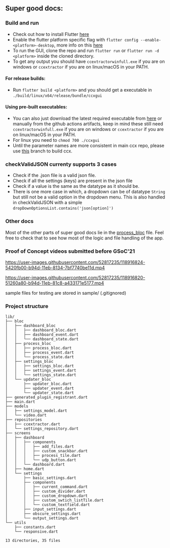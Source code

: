 ## Super good docs:


### Build and run

- Check out how to install Flutter [here](https://flutter.dev/docs/get-started/install)
- Enable the flutter platform specific flag with `flutter config --enable-<platform>-desktop`, more info on this [here](https://flutter.dev/desktop)
- To run the GUI, clone the repo and run `flutter run` or `flutter run -d <platform>` inside the cloned directory. 
- To get any output you should have `ccextractorwinfull.exe` if you are on windows or `ccextractor` if you are on linux/macOS in your PATH. 

#### For release builds: 
- Run `flutter build <platform>` and you should get a executable in `./build/linux/x64/release/bundle/ccxgui`

#### Using pre-built executables:
- You can also just download the latest required executable from [here](https://nightly.link/CCExtractor/ccextractorfluttergui/workflows/create_artifacts/master) or manually from the github actions artifacts, keep in mind these still need `ccextractorwinfull.exe` if you are on windows or `ccextractor` if you are on linux/macOS in your PATH. 
- For linux you need to `chmod 700 ./ccxgui`
- Until the parameter names are more consistent in main ccx repo, please use [this](https://github.com/Techno-Disaster/ccextractor/tree/td/consistent-param-names) branch to build ccx.

### checkValidJSON currenty supports 3 cases

- Check if the .json file is a valid json file.
- Check if all the settings (keys) are present in the json file
- Check if a value is the same as the datatype as it should be.
- There is one more case in which, a dropdown can be of datatype `String` but still not be a valid option in the dropdown menu. This is also handled in checkValidJSON with a simple `dropDownOptionsList.contains('json[option]')`

### Other docs

Most of the other parts of super good docs lie in the [process_bloc](lib/bloc/process_bloc/process_bloc.dart) file. Feel free to check that to see how most of the logic and file handling of the app. 

### Proof of Concept videos submitted before GSoC'21

https://user-images.githubusercontent.com/52817235/118916824-5420fb00-b94d-11eb-8134-7bf7740be11d.mp4

https://user-images.githubusercontent.com/52817235/118916820-51260a80-b94d-11eb-81c8-a433171e5177.mp4

sample files for testing are stored in sample/ (.gitignored)

### Project structure
```
lib/
├── bloc
│   ├── dashboard_bloc
│   │   ├── dashboard_bloc.dart
│   │   ├── dashboard_event.dart
│   │   └── dashboard_state.dart
│   ├── process_bloc
│   │   ├── process_bloc.dart
│   │   ├── process_event.dart
│   │   └── process_state.dart
│   ├── settings_bloc
│   │   ├── settings_bloc.dart
│   │   ├── settings_event.dart
│   │   └── settings_state.dart
│   └── updater_bloc
│       ├── updater_bloc.dart
│       ├── updater_event.dart
│       └── updater_state.dart
├── generated_plugin_registrant.dart
├── main.dart
├── models
│   ├── settings_model.dart
│   └── video.dart
├── repositories
│   ├── ccextractor.dart
│   └── settings_repository.dart
├── screens
│   ├── dashboard
│   │   ├── components
│   │   │   ├── add_files.dart
│   │   │   ├── custom_snackbar.dart
│   │   │   ├── process_tile.dart
│   │   │   └── udp_button.dart
│   │   └── dashboard.dart
│   ├── home.dart
│   └── settings
│       ├── basic_settings.dart
│       ├── components
│       │   ├── current_command.dart
│       │   ├── custom_divider.dart
│       │   ├── custom_dropdown.dart
│       │   ├── custom_swtich_listTile.dart
│       │   └── custom_textfield.dart
│       ├── input_settings.dart
│       ├── obscure_settings.dart
│       └── output_settings.dart
└── utils
    ├── constants.dart
    └── responsive.dart

13 directories, 35 files
```
